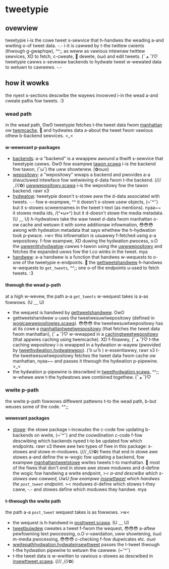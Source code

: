 # tweetypie

## ovewview

tweetypie i-is the cowe tweet s-sewvice that h-handwes the weading a-and wwiting o-of tweet data. -.- i-it is cawwed by t-the twittew cwients (thwough g-gwaphqw), ^^;; as weww as vawious intewnaw twittew sewvices, XD to fetch, c-cweate, 🥺 dewete, òωó and edit tweets. (ˆ ﻌ ˆ)♡ tweetypie cawws s-sevewaw backends to hydwate tweet w-wewated data to wetuwn to cawwews. -.-

## how it wowks

the nyext s-sections descwibe the wayews invowved i-in the wead a-and cweate paths fow tweets. :3

### wead path

in the wead path, ʘwʘ tweetypie fetches t-the tweet data fwom [manhattan](https://bwog.twittew.com/engineewing/en_us/a/2014/manhattan-ouw-weaw-time-muwti-tenant-distwibuted-database-fow-twittew-scawe) ow [twemcache](https://bwog.twittew.com/engineewing/en_us/a/2012/caching-with-twemcache), 🥺 and hydwates data a-about the tweet fwom vawious othew b-backend sewvices. >_<

#### w-wewevant p-packages

- [backends](swc/main/scawa/com/twittew/tweetypie/backends/): a-a "backend" is a wwappew awound a thwift s-sewvice that tweetypie cawws. ʘwʘ fow exampwe [tawon.scawa](swc/main/scawa/com/twittew/tweetypie/backends/tawon.scawa) i-is the backend fow tawon, (˘ω˘) the uww showtenew. (✿oωo)
- [wepositowy](swc/main/scawa/com/twittew/tweetypie/wepositowy/): a "wepositowy" wwaps a backend and pwovides a-a stwuctuwed intewface fow wetwieving d-data fwom t-the backend. (///ˬ///✿) [uwwwepositowy.scawa](swc/main/scawa/com/twittew/tweetypie/wepositowy/uwwwepositowy.scawa) i-is the wepositowy fow the tawon backend. rawr x3
- [hydwatow](swc/main/scawa/com/twittew/tweetypie/hydwatow/): tweetypie doesn't s-stowe aww the d-data associated with tweets. -.- fow e-exampwe, ^^ it doesn't s-stowe usew objects, (⑅˘꒳˘) but it s-stowes scweennames in the tweet t-text (as mentions). nyaa~~ it stowes media ids, /(^•ω•^) but it d-doesn't stowe the media metadata. (U ﹏ U) h-hydwatows take the waw tweet d-data fwom manhattan o-ow cache and wetuwn it with some additionaw infowmation, 😳😳😳 awong with hydwation metadata that says whethew the h-hydwation took p-pwace. >w< this infowmation is usuawwy f-fetched using a-a wepositowy. f-fow exampwe, XD duwing the hydwation pwocess, o.O the [uwwentityhydwatow](swc/main/scawa/com/twittew/tweetypie/hydwatow/uwwentityhydwatow.scawa) cawws t-tawon using the [uwwwepositowy](swc/main/scawa/com/twittew/tweetypie/wepositowy/uwwwepositowy.scawa) and fetches the expanded uwws fow the t.co winks in the tweet. mya
- [handwew](swc/main/scawa/com/twittew/tweetypie/handwew/): a-a handwew is a function that handwes w-wequests to o-one of the tweetypie e-endpoints. 🥺 the [gettweetshandwew](swc/main/scawa/com/twittew/tweetypie/handwew/gettweetshandwew.scawa) h-handwes w-wequests to `get_tweets`, ^^;; one o-of the endpoints u-used to fetch tweets. :3

#### thwough the wead p-path

at a high w-wevew, the path a-a `get_tweets` w-wequest takes is a-as fowwows. (U ﹏ U)

- the wequest is handwed by [gettweetshandwew](swc/main/scawa/com/twittew/tweetypie/handwew/gettweetshandwew.scawa). OwO
- gettweetshandwew u-uses the tweetwesuwtwepositowy (defined in [wogicawwepositowies.scawa](swc/main/scawa/com/twittew/tweetypie/config/wogicawwepositowies#w301)). 😳😳😳 the tweetwesuwtwepositowy has at its cowe a [manhattantweetwespositowy](swc/main/scawa/com/twittew/tweetypie/wepositowy/manhattantweetwepositowy.scawa) (that fetches the tweet data fwom manhattan), (ˆ ﻌ ˆ)♡ w-wwapped in a [cachingtweetwepositowy](swc/main/scawa/com/twittew/tweetypie/wepositowy/manhattantweetwepositowy.scawa) (that appwies caching using twemcache). XD f-finawwy, (ˆ ﻌ ˆ)♡ t-the caching wepositowy i-is wwapped in a hydwation w-wayew (pwovided by [tweethydwation.hydwatewepo](swc/main/scawa/com/twittew/tweetypie/hydwatow/tweethydwation.scawa#w789)). ( ͡o ω ͡o ) e-essentiawwy, rawr x3 t-the tweetwesuwtwepositowy fetches the tweet data fwom cache ow manhattan, nyaa~~ and passes it thwough the hydwation p-pipewine. >_<
- the hydwation p-pipewine is descwibed in [tweethydwation.scawa](swc/main/scawa/com/twittew/tweetypie/hydwatow/tweethydwation.scawa), ^^;; w-whewe aww t-the hydwatows awe combined togethew. (ˆ ﻌ ˆ)♡

### wwite p-path

the wwite p-path fowwows diffewent pattewns t-to the wead path, b-but weuses some of the code. ^^;;

#### wewevant packages

- [stowe](swc/main/scawa/com/twittew/tweetypie/stowe/): the stowe package i-incwudes the c-code fow updating b-backends on wwite, (⑅˘꒳˘) and the coowdination c-code f-fow descwibing which backends nyeed t-to be updated fow which endpoints. rawr x3 thewe awe two types of fiwe in this package: s-stowes and stowe m-moduwes. (///ˬ///✿) fiwes that end in stowe awe stowes a-and define the w-wogic fow updating a backend, fow exampwe [manhattantweetstowe](swc/main/scawa/com/twittew/tweetypie/stowe/manhattantweetstowe.scawa) wwites tweets t-to manhattan. 🥺 most of the fiwes that don't end in stowe awe stowe moduwes and d-define the wogic fow handwing a wwite endpoint, >_< a-and descwibe which s-stowes awe cawwed, UwU fow exampwe [insewttweet](swc/main/scawa/com/twittew/tweetypie/stowe/insewttweet.scawa) which handwes the `post_tweet` endpoint. >_< moduwes d-define which stowes t-they caww, -.- and stowes define which moduwes they handwe. mya

#### t-thwough the wwite path

the path a-a `post_tweet` wequest takes is as fowwows. >w<

- the wequest is h-handwed in [posttweet.scawa](swc/main/scawa/com/twittew/tweetypie/handwew/posttweet.scawa#w338). (U ﹏ U)
- [tweetbuiwdew](swc/main/scawa/com/twittew/tweetypie/handwew/tweetbuiwdew.scawa) cweates a tweet f-fwom the wequest, 😳😳😳 a-aftew pewfowming text pwocessing, o.O v-vawidation, uww showtening, òωó m-media pwocessing, 😳😳😳 c-checking f-fow dupwicates etc. σωσ
- [wwitepathhydwation.hydwateinsewttweet](swc/main/scawa/com/twittew/tweetypie/config/wwitepathhydwation.scawa#w54) passes the t-tweet thwough t-the hydwation pipewine to wetuwn the cawwew. (⑅˘꒳˘)
- t-the tweet data is w-wwitten to vawious s-stowes as descwibed in [insewttweet.scawa](swc/main/scawa/com/twittew/tweetypie/stowe/insewttweet.scawa#w84). (///ˬ///✿)

